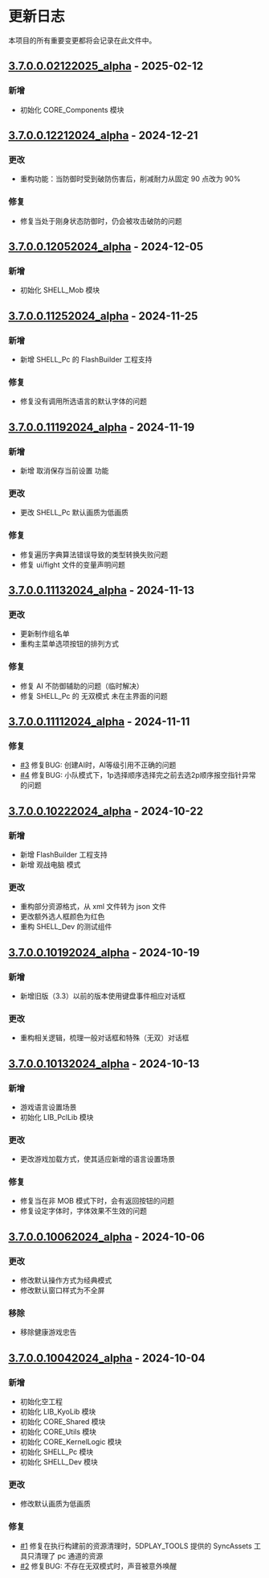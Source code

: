 # 更新日志

本项目的所有重要变更都将会记录在此文件中。

## [3.7.0.0.02122025_alpha] - 2025-02-12

### 新增

- 初始化 CORE_Components 模块

## [3.7.0.0.12212024_alpha] - 2024-12-21

### 更改

- 重构功能：当防御时受到破防伤害后，削减耐力从固定 90 点改为 90%

### 修复

- 修复当处于刚身状态防御时，仍会被攻击破防的问题

## [3.7.0.0.12052024_alpha] - 2024-12-05

### 新增

- 初始化 SHELL_Mob 模块

## [3.7.0.0.11252024_alpha] - 2024-11-25

### 新增

- 新增 SHELL_Pc 的 FlashBuilder 工程支持

### 修复

- 修复没有调用所选语言的默认字体的问题

## [3.7.0.0.11192024_alpha] - 2024-11-19

### 新增

- 新增 取消保存当前设置 功能

### 更改

- 更改 SHELL_Pc 默认画质为低画质

### 修复

- 修复遍历字典算法错误导致的类型转换失败问题
- 修复 ui/fight 文件的变量声明问题

## [3.7.0.0.11132024_alpha] - 2024-11-13

### 更改

- 更新制作组名单
- 重构主菜单选项按钮的排列方式

### 修复

- 修复 AI 不防御辅助的问题（临时解决）
- 修复 SHELL_Pc 的 无双模式 未在主界面的问题

## [3.7.0.0.11112024_alpha] - 2024-11-11

### 修复

- [#3] 修复BUG: 创建AI时，AI等级引用不正确的问题
- [#4] 修复BUG: 小队模式下，1p选择顺序选择完之前去选2p顺序报空指针异常的问题

## [3.7.0.0.10222024_alpha] - 2024-10-22

### 新增

- 新增 FlashBuilder 工程支持
- 新增 观战电脑 模式

### 更改

- 重构部分资源格式，从 xml 文件转为 json 文件
- 更改额外选人框颜色为红色
- 重构 SHELL_Dev 的测试组件

## [3.7.0.0.10192024_alpha] - 2024-10-19

### 新增

- 新增旧版（3.3）以前的版本使用键盘事件相应对话框

### 更改

- 重构相关逻辑，梳理一般对话框和特殊（无双）对话框

## [3.7.0.0.10132024_alpha] - 2024-10-13

### 新增

- 游戏语言设置场景
- 初始化 LIB_PclLib 模块

### 更改

- 更改游戏加载方式，使其适应新增的语言设置场景

### 修复

- 修复当在非 MOB 模式下时，会有返回按钮的问题
- 修复设定字体时，字体效果不生效的问题

## [3.7.0.0.10062024_alpha] - 2024-10-06

### 更改

- 修改默认操作方式为经典模式
- 修改默认窗口样式为不全屏

### 移除

- 移除健康游戏忠告

## [3.7.0.0.10042024_alpha] - 2024-10-04

### 新增

- 初始化空工程
- 初始化 LIB_KyoLib 模块
- 初始化 CORE_Shared 模块
- 初始化 CORE_Utils 模块
- 初始化 CORE_KernelLogic 模块
- 初始化 SHELL_Pc 模块
- 初始化 SHELL_Dev 模块

### 更改

- 修改默认画质为低画质

### 修复

- [#1] 修复在执行构建前的资源清理时，5DPLAY_TOOLS 提供的 SyncAssets 工具只清理了 pc 通道的资源
- [#2] 修复BUG: 不存在无双模式时，声音被意外唤醒

[3.7.0.0.02122025_alpha]: https://github.com/5DPLAY-Game-Studio/BleachVsNaruto/compare/3.7.0.0.12212024_alpha...3.7.0.0.02122025_alpha
[3.7.0.0.12212024_alpha]: https://github.com/5DPLAY-Game-Studio/BleachVsNaruto/compare/3.7.0.0.12052024_alpha...3.7.0.0.12212024_alpha
[3.7.0.0.12052024_alpha]: https://github.com/5DPLAY-Game-Studio/BleachVsNaruto/compare/3.7.0.0.11252024_alpha...3.7.0.0.12052024_alpha
[3.7.0.0.11252024_alpha]: https://github.com/5DPLAY-Game-Studio/BleachVsNaruto/compare/3.7.0.0.11192024_alpha...3.7.0.0.11252024_alpha
[3.7.0.0.11192024_alpha]: https://github.com/5DPLAY-Game-Studio/BleachVsNaruto/compare/3.7.0.0.11132024_alpha...3.7.0.0.11192024_alpha
[3.7.0.0.11132024_alpha]: https://github.com/5DPLAY-Game-Studio/BleachVsNaruto/compare/3.7.0.0.11112024_alpha...3.7.0.0.11132024_alpha
[3.7.0.0.11112024_alpha]: https://github.com/5DPLAY-Game-Studio/BleachVsNaruto/compare/3.7.0.0.10222024_alpha...3.7.0.0.11112024_alpha
[3.7.0.0.10222024_alpha]: https://github.com/5DPLAY-Game-Studio/BleachVsNaruto/compare/3.7.0.0.10192024_alpha...3.7.0.0.10222024_alpha
[3.7.0.0.10192024_alpha]: https://github.com/5DPLAY-Game-Studio/BleachVsNaruto/compare/3.7.0.0.10132024_alpha...3.7.0.0.10192024_alpha
[3.7.0.0.10132024_alpha]: https://github.com/5DPLAY-Game-Studio/BleachVsNaruto/compare/3.7.0.0.10062024_alpha...3.7.0.0.10132024_alpha
[3.7.0.0.10062024_alpha]: https://github.com/5DPLAY-Game-Studio/BleachVsNaruto/compare/3.7.0.0.10042024_alpha...3.7.0.0.10062024_alpha
[3.7.0.0.10042024_alpha]: https://github.com/5DPLAY-Game-Studio/BleachVsNaruto/releases/tag/3.7.0.0.10042024_alpha

[#1]: https://github.com/5DPLAY-Game-Studio/BleachVsNaruto/issues/1
[#2]: https://github.com/5DPLAY-Game-Studio/BleachVsNaruto/issues/2
[#3]: https://github.com/5DPLAY-Game-Studio/BleachVsNaruto/issues/3
[#4]: https://github.com/5DPLAY-Game-Studio/BleachVsNaruto/issues/4
